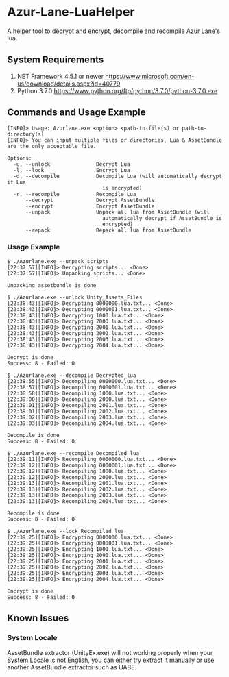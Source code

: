 # Azur-Lane-LuaHelper
A helper tool to decrypt and encrypt, decompile and recompile Azur Lane's lua.

## System Requirements
1. NET Framework 4.5.1 or newer https://www.microsoft.com/en-us/download/details.aspx?id=40779
2. Python 3.7.0 https://www.python.org/ftp/python/3.7.0/python-3.7.0.exe

## Commands and Usage Example
```
[INFO]> Usage: Azurlane.exe <option> <path-to-file(s) or path-to-directory(s)
[INFO]> You can input multiple files or directories, Lua & AssetBundle are the only acceptable file.

Options:
  -u, --unlock               Decrypt Lua
  -l, --lock                 Encrypt Lua
  -d, --decompile            Decompile Lua (will automatically decrypt if Lua
                               is encrypted)
  -r, --recompile            Recompile Lua
      --decrypt              Decrypt AssetBundle
      --encrypt              Encrypt AssetBundle
      --unpack               Unpack all lua from AssetBundle (will
                               automatically decrypt if AssetBundle is
                               encrypted)
      --repack               Repack all lua from AssetBundle
```
### Usage Example
```
$ ./Azurlane.exe --unpack scripts
[22:37:57][INFO]> Decrypting scripts... <Done>
[22:37:57][INFO]> Unpacking scripts... <Done>

Unpacking assetbundle is done

$ ./Azurlane.exe --unlock Unity_Assets_Files
[22:38:43][INFO]> Decrypting 0000000.lua.txt... <Done>
[22:38:43][INFO]> Decrypting 0000001.lua.txt... <Done>
[22:38:43][INFO]> Decrypting 1000.lua.txt... <Done>
[22:38:43][INFO]> Decrypting 2000.lua.txt... <Done>
[22:38:43][INFO]> Decrypting 2001.lua.txt... <Done>
[22:38:43][INFO]> Decrypting 2002.lua.txt... <Done>
[22:38:43][INFO]> Decrypting 2003.lua.txt... <Done>
[22:38:43][INFO]> Decrypting 2004.lua.txt... <Done>

Decrypt is done
Success: 8 - Failed: 0

$ ./Azurlane.exe --decompile Decrypted_lua
[22:38:55][INFO]> Decompiling 0000000.lua.txt... <Done>
[22:38:57][INFO]> Decompiling 0000001.lua.txt... <Done>
[22:38:58][INFO]> Decompiling 1000.lua.txt... <Done>
[22:39:00][INFO]> Decompiling 2000.lua.txt... <Done>
[22:39:01][INFO]> Decompiling 2001.lua.txt... <Done>
[22:39:01][INFO]> Decompiling 2002.lua.txt... <Done>
[22:39:02][INFO]> Decompiling 2003.lua.txt... <Done>
[22:39:03][INFO]> Decompiling 2004.lua.txt... <Done>

Decompile is done
Success: 8 - Failed: 0

$ ./Azurlane.exe --recompile Decompiled_lua
[22:39:11][INFO]> Recompiling 0000000.lua.txt... <Done>
[22:39:12][INFO]> Recompiling 0000001.lua.txt... <Done>
[22:39:12][INFO]> Recompiling 1000.lua.txt... <Done>
[22:39:12][INFO]> Recompiling 2000.lua.txt... <Done>
[22:39:13][INFO]> Recompiling 2001.lua.txt... <Done>
[22:39:13][INFO]> Recompiling 2002.lua.txt... <Done>
[22:39:13][INFO]> Recompiling 2003.lua.txt... <Done>
[22:39:13][INFO]> Recompiling 2004.lua.txt... <Done>

Recompile is done
Success: 8 - Failed: 0

$ ./Azurlane.exe --lock Recompiled_lua
[22:39:25][INFO]> Encrypting 0000000.lua.txt... <Done>
[22:39:25][INFO]> Encrypting 0000001.lua.txt... <Done>
[22:39:25][INFO]> Encrypting 1000.lua.txt... <Done>
[22:39:25][INFO]> Encrypting 2000.lua.txt... <Done>
[22:39:25][INFO]> Encrypting 2001.lua.txt... <Done>
[22:39:25][INFO]> Encrypting 2002.lua.txt... <Done>
[22:39:25][INFO]> Encrypting 2003.lua.txt... <Done>
[22:39:25][INFO]> Encrypting 2004.lua.txt... <Done>

Encrypt is done
Success: 8 - Failed: 0

```
## Known Issues
### System Locale
AssetBundle extractor (UnityEx.exe) will not working properly when your System Locale is not English, you can either try extract it manually or use another AssetBundle extractor such as UABE.
